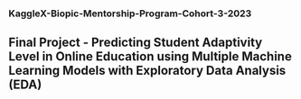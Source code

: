 ### KaggleX-Biopic-Mentorship-Program-Cohort-3-2023
## Final Project - Predicting Student Adaptivity Level in Online Education using Multiple Machine Learning Models with Exploratory Data Analysis (EDA)
